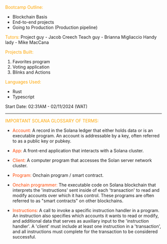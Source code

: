 <span style="color: orange;">Bootcamp Outline:</span>

- Blockchain Basis
- End-to-end projects
- Going to Production (Production pipeline)

<span style="color: orange;">Tutors:</span>
Project guy - Jacob Creech
Teach guy - Brianna Migliaccio
Handy lady - Mike MacCana

<span style="color: orange;">Projects Built:</span>

1. Favorites program
2. Voting application
3. Blinks and Actions

<span style="color: orange;">Languages Used:</span>

- Rust
- Typescript

Start Date:
02:31AM - 02/11/2024 (WAT)

---

<span style="color: orange;">IMPORTANT SOLANA GLOSSARY OF TERMS:</span>

- <span style="color: orangered;">Account:</span>
  A record in the Solana ledger that either holds data or is an executable program. An account is addressable by a key, often referred to as a public key or pubkey.

- <span style="color: orangered;">App:</span>
  A front-end application that interacts with a Solana cluster.

- <span style="color: orangered;">Client:</span>
  A computer program that accesses the Solan server network cluster.

- <span style="color: orangered;">Program:</span>
  Onchain program / smart contract.

- <span style="color: orangered;">Onchain programmer:</span>
  The executable code on Solana blockchain that interprets the 'instructions' sent inside of each 'transaction' to read and modify accounts over which it has control. These programs are often referred to as "smart contracts" on other blockchains.

- <span style="color: orangered;">Instructions:</span>
  A call to invoke a specific instruction handler in a program. An instruction also specifies which accounts it wants to read or modify, and additional data that serves as auxiliary input to the 'instruction handler'. A 'client' must include at least one instruction in a 'transaction', and all instructions must complete for the transaction to be considered successful.
